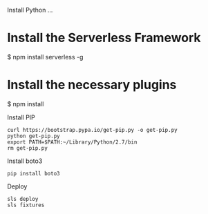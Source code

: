 Install Python
...


# Install the Serverless Framework
$ npm install serverless -g

# Install the necessary plugins
$ npm install

Install PIP
```
curl https://bootstrap.pypa.io/get-pip.py -o get-pip.py
python get-pip.py
export PATH=$PATH:~/Library/Python/2.7/bin
rm get-pip.py
```

Install boto3
```
pip install boto3
```

Deploy
```
sls deploy
sls fixtures
```
